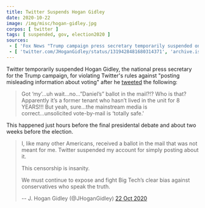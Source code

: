 ```yaml
---
title: Twitter Suspends Hogan Gidley
date: 2020-10-22
image: /img/misc/hogan-gidley.jpg
corpos: [ twitter ]
tags: [ suspended, gov, election2020 ]
sources:
 - [ 'Fox News "Trump campaign press secretary temporarily suspended on Twitter over mail-in voting tweet" by Adam Shaw (22 Oct 2020)', 'archive.is/KCEP6' ]
 - [ 'twitter.com/JHoganGidley/status/1319428481680314371', 'archive.is/a7QAP' ]
---
```


Twitter temporarily suspended Hogan Gidley, the national press secretary for
the Trump campaign, for violating Twitter's rules against "posting misleading
information about voting" after he
[tweeted](https://archive.is/KCEP6#selection-1263.1-1263.239) the following:

> Got ‘my’...uh wait...no…”Daniel’s” ballot in the mail?!? Who is that?
> Apparently it’s a former tenant who hasn’t lived in the unit for 8 YEARS!!!
> But yeah, sure...the mainstream media is correct...unsolicited vote-by-mail
> is ‘totally safe.'

This happened just hours before the final presidental debate and about two
weeks before the election.

> I, like many other Americans, received a ballot in the mail that was not
> meant for me. Twitter suspended my account for simply posting about it. 
>
> This censorship is insanity. 
>
> We must continue to expose and fight Big Tech’s clear bias against
> conservatives who speak the truth.
>
> -- J. Hogan Gidley (@JHoganGidley) [22 Oct 2020](https://archive.is/a7QAP)
